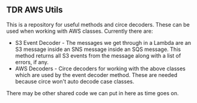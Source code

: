 ## TDR AWS Utils

This is a repository for useful methods and circe decoders. These can be used when working with AWS classes. Currently there are:

* S3 Event Decoder - The messages we get through  in a Lambda are an S3 message inside an SNS message inside an SQS message. This method returns all S3 events from the message along with a list of errors, if any.
* AWS Decoders - Circe decoders for working with the above classes which are used by the event decoder method. These are needed because circe won't auto decode case classes.

There may be other shared code we can put in here as time goes on.